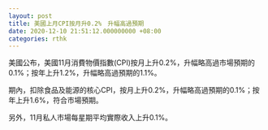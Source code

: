 ```yaml
---
layout: post
title: 美國上月CPI按月升0.2%　升幅高過預期
date: 2020-12-10 21:51:12.000000000 +08:00
categories: rthk
---
```


美國公布，美國11月消費物價指數(CPI)按月上升0.2%，升幅略高過市場預期的0.1%；按年上升1.2%，升幅略高過預期的1.1%。

期內，扣除食品及能源的核心CPI，按月上升0.2%，升幅略高過預期的0.1%；按年上升1.6%，符合市場預期。

另外，11月私人市場每星期平均實際收入上升0.1%。
